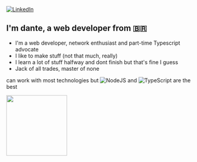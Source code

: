 [![LinkedIn](https://img.shields.io/badge/-LinkedIn-000000?style=flat&logo=linkedin&logoColor=white)](https://www.linkedin.com/in/cdante)

## I'm dante, a web developer from 🇧🇷

- I'm a web developer, network enthusiast and part-time Typescript advocate
- I like to make stuff (not that much, really)
- I learn a lot of stuff halfway and dont finish but that's fine I guess
- Jack of all trades, master of none

can work with most technologies but ![NodeJS](https://img.shields.io/badge/-Node.js-white?style=flat&logo=node.js&logoColor=339933) and ![TypeScript](https://img.shields.io/badge/-TypeScript-F7DF1E?style=flat&logo=typescript&logoColor=000000) are the best

<img height="160em" src="https://github-readme-stats.vercel.app/api?username=carloscdante&show_icons=true&theme=dark&include_all_commits=true&count_private=true"/>

<!---
carloscdante/carloscdante is a ✨ special ✨ repository because its `README.md` (this file) appears on your GitHub profile.
You can click the Preview link to take a look at your changes.
--->
